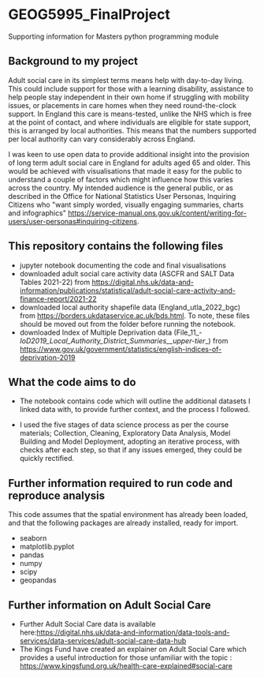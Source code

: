 # GEOG5995_FinalProject
Supporting information for Masters python programming module

## Background to my project
Adult social care in its simplest terms means help with day-to-day living. This could include support for those with a learning disability, assistance to help people stay independent in their own home if struggling with mobility issues, or placements in care homes when they need round-the-clock support. In England this care is means-tested, unlike the NHS which is free at the point of contact, and where individuals are eligible for state support, this is arranged by local authorities. This means that the numbers supported per local authority can vary considerably across England.

I was keen to use open data to provide additional insight into the provision of long term adult social care in England for adults aged 65 and older. This would be achieved with visualisations that made it easy for the public to understand a couple of factors which might influence how this varies across the country. My intended audience is the general public, or as described in the Office for National Statistics User Personas, Inquiring Citizens who "want simply worded, visually engaging summaries, charts and infographics" https://service-manual.ons.gov.uk/content/writing-for-users/user-personas#inquiring-citizens.

## This repository contains the following files
* jupyter notebook documenting the code and final visualisations
* downloaded adult social care activity data (ASCFR and SALT Data Tables 2021-22) from https://digital.nhs.uk/data-and-information/publications/statistical/adult-social-care-activity-and-finance-report/2021-22
* downloaded local authority shapefile data (England_utla_2022_bgc) from https://borders.ukdataservice.ac.uk/bds.html. To note, these files should be moved out from the folder before running the notebook.
* downloaded Index of Multiple Deprivation data (File_11_-_IoD2019_Local_Authority_District_Summaries__upper-tier__) from https://www.gov.uk/government/statistics/english-indices-of-deprivation-2019

## What the code aims to do
* The notebook contains code which will outline the additional datasets I linked data with, to provide further context, and the process I followed.

* I used the five stages of data science process as per the course materials; Collection, Cleaning, Exploratory Data Analysis, Model Building and Model Deployment, adopting an iterative process, with checks after each step, so that if any issues emerged, they could be quickly rectified.
  
## Further information required to run code and reproduce analysis
This code assumes that the spatial environment has already been loaded, and that the following packages are already installed, ready for import.

* seaborn 
* matplotlib.pyplot 
* pandas 
* numpy 
* scipy 
* geopandas 

## Further information on Adult Social Care
* Further Adult Social Care data is available here:https://digital.nhs.uk/data-and-information/data-tools-and-services/data-services/adult-social-care-data-hub
* The Kings Fund have created an explainer on Adult Social Care which provides a useful introduction for those unfamiliar with the topic :  https://www.kingsfund.org.uk/health-care-explained#social-care
